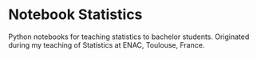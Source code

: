 # Notebook Statistics
Python notebooks for teaching statistics to bachelor students.
Originated during my teaching of Statistics at ENAC, Toulouse, France.
